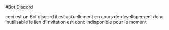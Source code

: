 #Bot Discord

ceci est un Bot discord
il est actuellement en cours de devellopement donc inutilisable
le lien d'invitation est donc indisponible pour le moment
